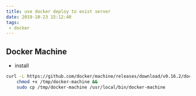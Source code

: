 ```yaml
---
title: use docker deploy to exist server
date: 2019-10-23 15:12:40
tags:
 - docker
---
```


## Docker Machine
- install 

```sh
curl -L https://github.com/docker/machine/releases/download/v0.16.2/docker-machine-`uname -s`-`uname -m` >/tmp/docker-machine &&
    chmod +x /tmp/docker-machine &&
    sudo cp /tmp/docker-machine /usr/local/bin/docker-machine
```

